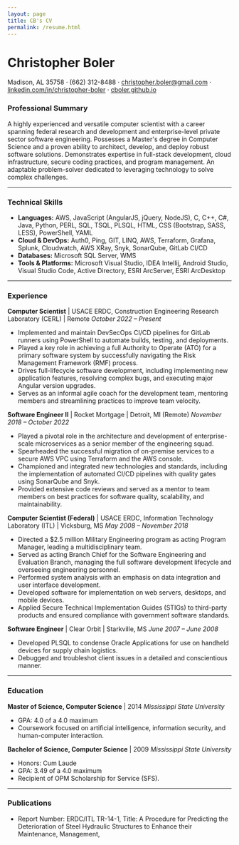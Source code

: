 ```yaml
---
layout: page
title: CB's CV
permalink: /resume.html
---
```


# Christopher Boler

Madison, AL 35758 · (662) 312-8488 · christopher.boler@gmail.com · [linkedin.com/in/christopher-boler](https://www.linkedin.com/in/christopher-boler-816422139) · [cboler.github.io](https://cboler.github.io)

### Professional Summary
A highly experienced and versatile computer scientist with a career spanning federal research and development and enterprise-level private sector software engineering. Possesses a Master's degree in Computer Science and a proven ability to architect, develop, and deploy robust software solutions. Demonstrates expertise in full-stack development, cloud infrastructure, secure coding practices, and program management. An adaptable problem-solver dedicated to leveraging technology to solve complex challenges.

---
### Technical Skills
* **Languages:** AWS, JavaScript (AngularJS, jQuery, NodeJS), C, C++, C#, Java, Python, PERL, SQL, TSQL, PLSQL, HTML, CSS (Bootstrap, SASS, LESS), PowerShell, YAML
* **Cloud & DevOps:** Auth0, Ping, GIT, LINQ, AWS, Terraform, Grafana, Splunk, Cloudwatch, AWS XRay, Snyk, SonarQube, GitLab CI/CD
* **Databases:** Microsoft SQL Server, WMS
* **Tools & Platforms:** Microsoft Visual Studio, IDEA Intellij, Android Studio, Visual Studio Code, Active Directory, ESRI ArcServer, ESRI ArcDesktop

---
### Experience
**Computer Scientist** | USACE ERDC, Construction Engineering Research Laboratory (CERL) | Remote
*October 2022 – Present*
* Implemented and maintain DevSecOps CI/CD pipelines for GitLab runners using PowerShell to automate builds, testing, and deployments.
* Played a key role in achieving a full Authority to Operate (ATO) for a primary software system by successfully navigating the Risk Management Framework (RMF) process.
* Drives full-lifecycle software development, including implementing new application features, resolving complex bugs, and executing major Angular version upgrades.
* Serves as an informal agile coach for the development team, mentoring members and streamlining practices to improve team velocity.

**Software Engineer II** | Rocket Mortgage | Detroit, MI (Remote)
*November 2018 – October 2022*
* Played a pivotal role in the architecture and development of enterprise-scale microservices as a senior member of the engineering squad.
* Spearheaded the successful migration of on-premise services to a secure AWS VPC using Terraform and the AWS console.
* Championed and integrated new technologies and standards, including the implementation of automated CI/CD pipelines with quality gates using SonarQube and Snyk.
* Provided extensive code reviews and served as a mentor to team members on best practices for software quality, scalability, and maintainability.

**Computer Scientist (Federal)** | USACE ERDC, Information Technology Laboratory (ITL) | Vicksburg, MS
*May 2008 – November 2018*
* Directed a $2.5 million Military Engineering program as acting Program Manager, leading a multidisciplinary team.
* Served as acting Branch Chief for the Software Engineering and Evaluation Branch, managing the full software development lifecycle and overseeing engineering personnel.
* Performed system analysis with an emphasis on data integration and user interface development.
* Developed software for implementation on web servers, desktops, and mobile devices.
* Applied Secure Technical Implementation Guides (STIGs) to third-party products and ensured compliance with government software standards.

**Software Engineer** | Clear Orbit | Starkville, MS
*June 2007 – June 2008*
* Developed PLSQL to condense Oracle Applications for use on handheld devices for supply chain logistics.
* Debugged and troubleshot client issues in a detailed and conscientious manner.

---
### Education
**Master of Science, Computer Science** | 2014
*Mississippi State University*
* GPA: 4.0 of a 4.0 maximum
* Coursework focused on artificial intelligence, information security, and human-computer interaction.

**Bachelor of Science, Computer Science** | 2009
*Mississippi State University*
* Honors: Cum Laude
* GPA: 3.49 of a 4.0 maximum
* Recipient of OPM Scholarship for Service (SFS).

---
### Publications
* Report Number: ERDC/ITL TR-14-1, Title: A Procedure for Predicting the Deterioration of Steel Hydraulic Structures to Enhance their Maintenance, Management,